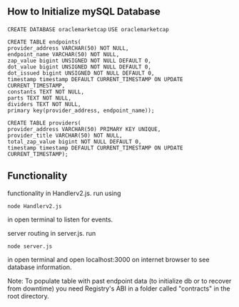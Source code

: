 
## How to Initialize mySQL Database 

`CREATE DATABASE oraclemarketcap`
`USE oraclemarketcap`

```
CREATE TABLE endpoints(
provider_address VARCHAR(50) NOT NULL,
endpoint_name VARCHAR(50) NOT NULL,
zap_value bigint UNSIGNED NOT NULL DEFAULT 0,
dot_value bigint UNSIGNED NOT NULL DEFAULT 0,
dot_issued bigint UNSIGNED NOT NULL DEFAULT 0, 
timestamp timestamp DEFAULT CURRENT_TIMESTAMP ON UPDATE CURRENT_TIMESTAMP,
constants TEXT NOT NULL,
parts TEXT NOT NULL,
dividers TEXT NOT NULL,
primary key(provider_address, endpoint_name));

CREATE TABLE providers(
provider_address VARCHAR(50) PRIMARY KEY UNIQUE,
provider_title VARCHAR(50) NOT NULL,
total_zap_value bigint NOT NULL DEFAULT 0,
timestamp timestamp DEFAULT CURRENT_TIMESTAMP ON UPDATE CURRENT_TIMESTAMP); 
```

## Functionality

functionality in Handlerv2.js. run using

`node Handlerv2.js`

in open terminal to listen for events.

server routing in server.js. run

`node server.js`

in open terminal and open localhost:3000 on internet browser to see database information.

Note: To populate table with past endpoint data (to initialize db or to recover from downtime) you need Registry's ABI in a folder called "contracts" in the root directory. 
